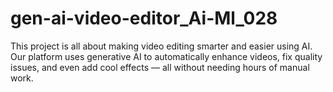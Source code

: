 # gen-ai-video-editor_Ai-Ml_028
This project is all about making video editing smarter and easier using AI. Our platform uses generative AI to automatically enhance videos, fix quality issues, and even add cool effects — all without needing hours of manual work.
